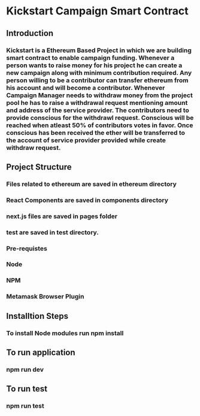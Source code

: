 # Kickstart Campaign Smart Contract

## Introduction
### Kickstart is a Ethereum Based Project in which we are building smart contract to enable campaign funding.  Whenever a person wants to raise money for his project he can create a new campaign along with minimum contribution required. Any person willing to be a contributor can transfer ethereum from his account and will become a contributor. Whenever Campaign Manager needs to withdraw money from the project pool he has to raise a withdrawal request mentioning amount and address of the service provider. The contributors need to provide conscious for the withdrawl request. Conscious will be reached when atleast 50% of contributors votes in favor. Once conscious has been received the ether will be transferred to the account of service provider provided while create withdraw request.

## Project Structure
### Files related to ethereum are saved in ethereum directory
### React Components are saved in components directory
### next.js files are saved in pages folder
### test are saved in test directory.

### Pre-requistes
### Node
### NPM
### Metamask Browser Plugin

## Installtion Steps
### To install Node modules run npm install

## To run application
### npm run dev

## To run test
### npm run test


